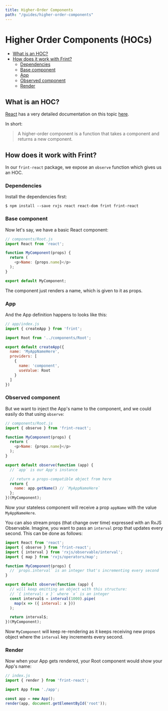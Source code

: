 ```yaml
---
title: Higher-Order Components
path: "/guides/higher-order-components"
---
```


# Higher Order Components (HOCs)

<!-- MarkdownTOC depth=2 autolink=true bracket=round -->

- [What is an HOC?](#what-is-an-hoc)
- [How does it work with Frint?](#how-does-it-work-with-frint)
  - [Dependencies](#dependencies)
  - [Base component](#base-component)
  - [App](#app)
  - [Observed component](#observed-component)
  - [Render](#render)

<!-- /MarkdownTOC -->

## What is an HOC?

[React](https://facebook.github.io/react/) has a very detailed documentation on this topic [here](https://facebook.github.io/react/docs/higher-order-components.html).

In short:

> A higher-order component is a function that takes a component and returns a new component.

## How does it work with Frint?

In our `frint-react` package, we expose an `observe` function which gives us an HOC.

### Dependencies

Install the dependencies first:

```
$ npm install --save rxjs react react-dom frint frint-react
```

### Base component

Now let's say, we have a basic React component:

```js
// components/Root.js
import React from 'react';

function MyComponent(props) {
  return (
    <p>Name: {props.name}</p>
  );
}

export default MyComponent;
```

The component just renders a name, which is given to it as props.

### App

And the App definition happens to looks like this:

```js
// app/index.js
import { createApp } from 'frint';

import Root from '../components/Root';

export default createApp({
  name: 'MyAppNameHere',
  providers: [
    {
      name: 'component',
      useValue: Root
    }
  ]
})
```

### Observed component

But we want to inject the App's name to the component, and we could easily do that using `observe`:

```js
// components/Root.js
import { observe } from 'frint-react';

function MyComponent(props) {
  return (
    <p>Name: {props.name}</p>
  );
}

export default observe(function (app) {
  // `app` is our App's instance

  // return a props-compatible object from here
  return {
    name: app.getName() // `MyAppNameHere`
  };
})(MyComponent);
```

Now your stateless component will receive a prop `appName` with the value `MyAppNameHere`.

You can also stream props (that change over time) expressed with an RxJS Observable. Imagine, you want to pass an `interval` prop that updates every second. This can be done as follows:

```js
import React from 'react';
import { observe } from 'frint-react';
import { interval } from 'rxjs/observable/interval';
import { map } from 'rxjs/operators/map';

function MyComponent(props) {
  // `props.interval` is an integer that's incrementing every second
}

export default observe(function (app) {
  // will keep emitting an object with this structure:
  // `{ interval: x }` where `x` is an integer
  const interval$ = interval(1000).pipe(
    map(x => ({ interval: x }))
  );

  return interval$;
})(MyComponent);
```

Now `MyComponent` will keep re-rendering as it keeps receiving new props object where the `interval` key increments every second.

### Render

Now when your App gets rendered, your Root component would show your App's name:

```js
// index.js
import { render } from 'frint-react';

import App from './app';

const app = new App();
render(app, document.getElementById('root'));
```
